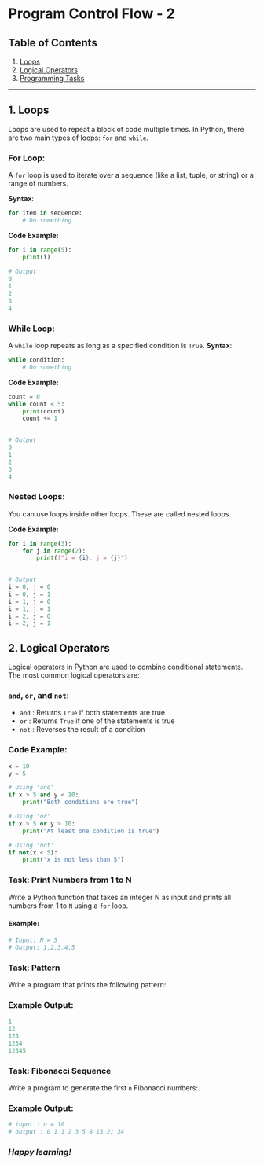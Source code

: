 # Program Control Flow - 2

## Table of Contents
1. [Loops](#loops)
2. [Logical Operators](#logical-operators)
3. [Programming Tasks](#programming-tasks)

---

## 1. Loops

Loops are used to repeat a block of code multiple times. In Python, there are two main types of loops: `for` and `while`.

### For Loop:
A `for` loop is used to iterate over a sequence (like a list, tuple, or string) or a range of numbers.

**Syntax**:
```python
for item in sequence:
    # Do something
```
**Code Example:**
```python
for i in range(5):
    print(i)
    
# Output 
0
1
2
3
4
```
### While Loop:
A `while` loop repeats as long as a specified condition is `True`.
**Syntax**:
```python
while condition:
    # Do something
```
**Code Example:**
```python
count = 0
while count < 5:
    print(count)
    count += 1

    
# Output 
0
1
2
3
4
```
### Nested Loops:
You can use loops inside other loops. These are called nested loops.

**Code Example:**
```python
for i in range(3):
    for j in range(2):
        print(f"i = {i}, j = {j}")

    
# Output 
i = 0, j = 0
i = 0, j = 1
i = 1, j = 0
i = 1, j = 1
i = 2, j = 0
i = 2, j = 1
```

## 2. Logical Operators
Logical operators in Python are used to combine conditional statements. The most common logical operators are:

### `and`, `or`, and `not`:
- `and` : Returns `True` if both statements are true
- `or` : Returns `True` if one of the statements is true
- `not` : Reverses the result of a condition

### Code Example:

```python
x = 10
y = 5

# Using 'and'
if x > 5 and y < 10:
    print("Both conditions are true")

# Using 'or'
if x > 5 or y > 10:
    print("At least one condition is true")

# Using 'not'
if not(x < 5):
    print("x is not less than 5")

```
### Task: Print Numbers from 1 to N
Write a Python function that takes an integer N as input and prints all numbers from 1 to `N` using a `for` loop.

#### Example:
```python
# Input: N = 5
# Output: 1,2,3,4,5
```


### Task: Pattern 
Write a program that prints the following pattern:
### Example Output:
```python
1
12
123
1234
12345
```
### Task: Fibonacci Sequence 
Write a program to generate the first `n` Fibonacci numbers:.
### Example Output:
```python
# input : n = 10
# output : 0 1 1 2 3 5 8 13 21 34
```

### _Happy learning!_
